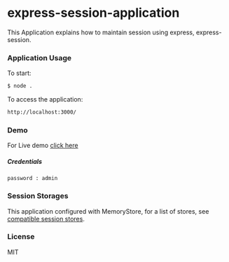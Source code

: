 # express-session-application

This Application explains how to maintain session using express, express-session.


### Application Usage

To start:

```sh
$ node .
```

To access the application:

```sh
http://localhost:3000/
```

### Demo

For Live demo [click here](https://express-session-application.herokuapp.com/)

##### Credentials
```username : admin
password : admin
```
### Session Storages

This application configured with MemoryStore, for a list of stores, see [compatible session stores](https://www.npmjs.com/package/express-session#compatible-session-stores).


### License

MIT 
